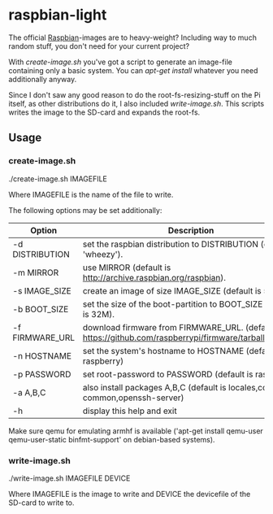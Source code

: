 raspbian-light
==============

The official [Raspbian](http://www.raspbian.org/)-images are to heavy-weight? Including way to much random stuff, you don't need for your current project?

With _create-image.sh_ you've got a script to generate an image-file containing only a basic system. You can _apt-get install_ whatever you need additionally anyway.

Since I don't saw any good reason to do the root-fs-resizing-stuff on the Pi itself, as other distributions do it, I also included _write-image.sh_. This scripts writes the image to the SD-card and expands the root-fs.

Usage
-----

### create-image.sh
./create-image.sh IMAGEFILE

Where IMAGEFILE is the name of the file to write.

The following options may be set additionally:

Option          | Description
----------------|-----------------------------------------------------------------------------------------------------------
-d DISTRIBUTION | set the raspbian distribution to DISTRIBUTION (default is 'wheezy').
-m MIRROR       | use MIRROR (default is http://archive.raspbian.org/raspbian).
-s IMAGE_SIZE   | create an image of size IMAGE_SIZE (default is 512M).
-b BOOT_SIZE    | set the size of the boot-partition to BOOT_SIZE (default is 32M).
-f FIRMWARE_URL | download firmware from FIRMWARE_URL. (default is https://github.com/raspberrypi/firmware/tarball/master).
-n HOSTNAME     | set the system's hostname to HOSTNAME (default is raspberry)
-p PASSWORD     | set root-password to PASSWORD (default is raspberry)
-a A,B,C        | also install packages A,B,C (default is locales,console-common,openssh-server)
-h              | display this help and exit

Make sure qemu for emulating armhf is available ('apt-get install qemu-user qemu-user-static binfmt-support' on debian-based systems).

### write-image.sh
./write-image.sh IMAGEFILE DEVICE

Where IMAGEFILE is the image to write and DEVICE the devicefile of the SD-card to write to.
